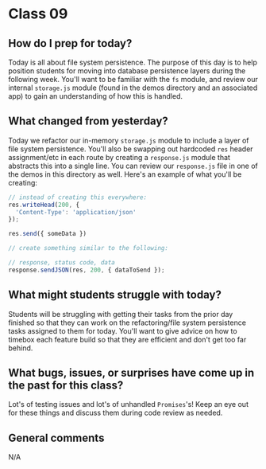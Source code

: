# Class 09

## How do I prep for today?
Today is all about file system persistence.  The purpose of this day is to help position students for moving into database persistence layers during the following week.  You'll want to be familiar with the `fs` module, and review our internal `storage.js` module (found in the demos directory and an associated app) to gain an understanding of how this is handled.

## What changed from yesterday?
Today we refactor our in-memory `storage.js` module to include a layer of file system persistence.  You'll also be swapping out hardcoded `res` header assignment/etc in each route by creating a `response.js` module that abstracts this into a single line.  You can review our `response.js` file in one of the demos in this directory as well.  Here's an example of what you'll be creating:

```javascript
// instead of creating this everywhere:
res.writeHead(200, {
  'Content-Type': 'application/json'
});

res.send({ someData })

// create something similar to the following:

// response, status code, data
response.sendJSON(res, 200, { dataToSend });
```

## What might students struggle with today? 
Students will be struggling with getting their tasks from the prior day finished so that they can work on the refactoring/file system persistence tasks assigned to them for today.  You'll want to give advice on how to timebox each feature build so that they are efficient and don't get too far behind.

## What bugs, issues, or surprises have come up in the past for this class?
Lot's of testing issues and lot's of unhandled `Promises`'s!  Keep an eye out for these things and discuss them during code review as needed.

## General comments
N/A


